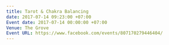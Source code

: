 ```yaml
---
title: Tarot & Chakra Balancing
date: 2017-07-14 09:23:00 +07:00
Event date: 2017-07-14 00:00:00 +07:00
Venue: The Grove
Event URL: https://www.facebook.com/events/807170279446404/
---
```


